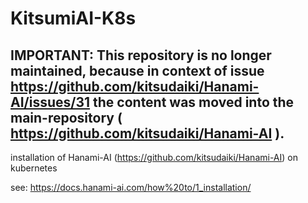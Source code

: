 # KitsumiAI-K8s

## IMPORTANT: This repository is no longer maintained, because in context of issue https://github.com/kitsudaiki/Hanami-AI/issues/31 the content was moved into the main-repository ( https://github.com/kitsudaiki/Hanami-AI ).

installation of Hanami-AI (https://github.com/kitsudaiki/Hanami-AI) on kubernetes

see: https://docs.hanami-ai.com/how%20to/1_installation/
